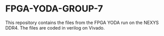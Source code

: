 # FPGA-YODA-GROUP-7
This repository contains the files from the FPGA YODA run on the NEXYS DDR4. The files are coded in verilog on Vivado.
